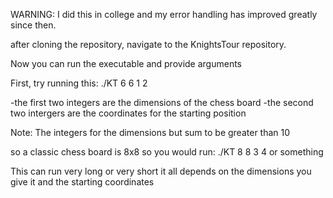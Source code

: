 WARNING: I did this in college and my error handling has improved greatly since then.


after cloning the repository, navigate to the KnightsTour repository.

Now you can run the executable and provide arguments

First, try running this:  ./KT 6 6 1 2


-the first two integers are the dimensions of the chess board
-the second two intergers are the coordinates for the starting position

Note: The integers for the dimensions but sum to be greater than 10

so a classic chess board is 8x8 so you would run: ./KT 8 8 3 4 or something

This can run very long or very short it all depends on the dimensions you give it and the starting coordinates